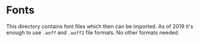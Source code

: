 # Fonts

This directory contains font files which then can be imported. As of 2019 it's enough to use `.woff` and `.woff2` file formats. No other formats needed.
